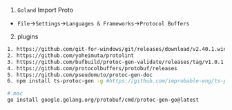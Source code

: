 1. `Goland` Import Proto
  * `File`->`Settings`->`Languages & Frameworks`->`Protocol Buffers`

2. plugins

  ```bash
  1. https://github.com/git-for-windows/git/releases/download/v2.40.1.windows.1/Git-2.40.1-64-bit.exe
  2. https://github.com/yoheimuta/protolint
  3. https://github.com/bufbuild/protoc-gen-validate/releases/tag/v1.0.1
  4. https://github.com/protocolbuffers/protobuf/releases
  5. https://github.com/pseudomuto/protoc-gen-doc
  6. npm install ts-protoc-gen -g #https://github.com/improbable-eng/ts-protoc-gen
  ```

```bash
# mac
go install google.golang.org/protobuf/cmd/protoc-gen-go@latest

```
